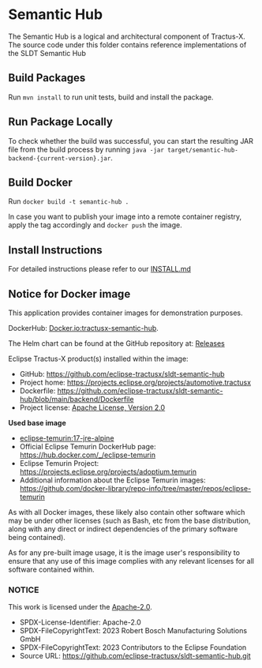 <!--
    Copyright (c) 2021-2023 Robert Bosch Manufacturing Solutions GmbH
    Copyright (c) 2021-2023 Contributors to the Eclipse Foundation

    See the NOTICE file(s) distributed with this work for additional 
    information regarding copyright ownership.
    
    This program and the accompanying materials are made available under the
    terms of the Apache License, Version 2.0 which is available at
    https://www.apache.org/licenses/LICENSE-2.0.
     
    Unless required by applicable law or agreed to in writing, software
    distributed under the License is distributed on an "AS IS" BASIS, WITHOUT
    WARRANTIES OR CONDITIONS OF ANY KIND, either express or implied. See the
    License for the specific language governing permissions and limitations
    under the License.
    
    SPDX-License-Identifier: Apache-2.0
-->

# Semantic Hub
The Semantic Hub is a logical and architectural component of Tractus-X.
The source code under this folder contains reference implementations of the SLDT Semantic Hub

## Build Packages

Run `mvn install` to run unit tests, build and install the package.

## Run Package Locally
To check whether the build was successful, you can start the resulting JAR file from the build process by running `java -jar target/semantic-hub-backend-{current-version}.jar`.

## Build Docker
Run `docker build -t semantic-hub .`

In case you want to publish your image into a remote container registry, apply the tag accordingly and `docker push` the image.

## Install Instructions
For detailed instructions please refer to our [INSTALL.md](INSTALL.md)

## Notice for Docker image

This application provides container images for demonstration purposes.

DockerHub: [Docker.io:tractusx-semantic-hub](https://hub.docker.com/r/tractusx/sldt-semantic-hub). <br>

The Helm chart can be found at the GitHub repository at: [Releases](https://github.com/eclipse-tractusx/sldt-semantic-hub/releases)

Eclipse Tractus-X product(s) installed within the image:

- GitHub: https://github.com/eclipse-tractusx/sldt-semantic-hub
- Project home: https://projects.eclipse.org/projects/automotive.tractusx
- Dockerfile: https://github.com/eclipse-tractusx/sldt-semantic-hub/blob/main/backend/Dockerfile
- Project license: [Apache License, Version 2.0](https://github.com/eclipse-tractusx/sldt-semantic-hub/blob/main/LICENSE)

**Used base image**
- [eclipse-temurin:17-jre-alpine](https://github.com/adoptium/containers)
- Official Eclipse Temurin DockerHub page: https://hub.docker.com/_/eclipse-temurin  
- Eclipse Temurin Project: https://projects.eclipse.org/projects/adoptium.temurin  
- Additional information about the Eclipse Temurin images: https://github.com/docker-library/repo-info/tree/master/repos/eclipse-temurin

As with all Docker images, these likely also contain other software which may be under other licenses (such as Bash, etc from the base distribution, along with any direct or indirect dependencies of the primary software being contained).

As for any pre-built image usage, it is the image user's responsibility to ensure that any use of this image complies with any relevant licenses for all software contained within.

### NOTICE

This work is licensed under the [Apache-2.0](https://www.apache.org/licenses/LICENSE-2.0).

- SPDX-License-Identifier: Apache-2.0
- SPDX-FileCopyrightText: 2023 Robert Bosch Manufacturing Solutions GmbH
- SPDX-FileCopyrightText: 2023 Contributors to the Eclipse Foundation
- Source URL: https://github.com/eclipse-tractusx/sldt-semantic-hub.git